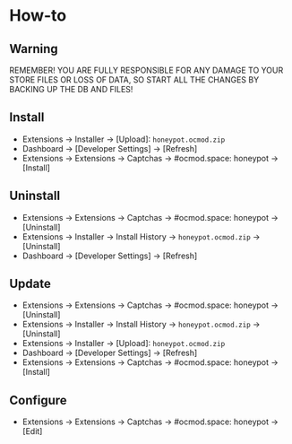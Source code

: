 # How-to

## Warning
REMEMBER! YOU ARE FULLY RESPONSIBLE FOR ANY DAMAGE TO YOUR STORE FILES OR LOSS OF DATA, SO START ALL THE CHANGES BY BACKING UP THE DB AND FILES!

## Install
* Extensions → Installer → [Upload]: `honeypot.ocmod.zip`
* Dashboard → [Developer Settings] → [Refresh]
* Extensions → Extensions → Captchas → #ocmod.space: honeypot → [Install]

## Uninstall
* Extensions → Extensions → Captchas → #ocmod.space: honeypot → [Uninstall]
* Extensions → Installer → Install History → `honeypot.ocmod.zip` → [Uninstall]
* Dashboard → [Developer Settings] → [Refresh]

## Update
* Extensions → Extensions → Captchas → #ocmod.space: honeypot → [Uninstall]
* Extensions → Installer → Install History → `honeypot.ocmod.zip` → [Uninstall]
* Extensions → Installer → [Upload]: `honeypot.ocmod.zip`
* Dashboard → [Developer Settings] → [Refresh]
* Extensions → Extensions → Captchas → #ocmod.space: honeypot → [Install]

## Configure
* Extensions → Extensions → Captchas → #ocmod.space: honeypot → [Edit]


